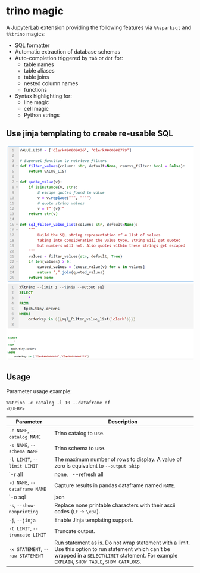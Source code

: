 # trino magic

A JupyterLab extension providing the following features via `%%sparksql` and `%%trino` magics:

- SQL formatter
- Automatic extraction of database schemas
- Auto-completion triggered by `tab` or `dot` for:
    - table names
    - table aliases
    - table joins
    - nested column names
    - functions
- Syntax highlighting for:
    - line magic
    - cell magic
    - Python strings

## Use jinja templating to create re-usable SQL
![](img/jinja.png)


## Usage
Parameter usage example:
```
%%trino -c catalog -l 10 --dataframe df
<QUERY>
```

|Parameter|Description|
|---|---|
|`-c NAME`, `--catalog NAME`|Trino catalog to use.|
|`-s NAME`, `--schema NAME`|Trino schema to use.|
|`-l LIMIT`, `--limit LIMIT`|The maximum number of rows to display. A value of zero is equivalent to `--output skip`|
|`-r all|none`, `--refresh all|none`|Force the regeneration of the schema cache file.|
|`-d NAME`, `--dataframe NAME`|Capture results in pandas dataframe named `NAME`.|
|`-o sql|json|html|aggrid|grid|text|schema|skip|none`, `--output sql|json|html|aggrid|grid|text|schema|skip|none`|Output format. Defaults to html. The `sql` option prints the SQL statement that will be executed (useful to test jinja templated statements).|
|`-s`, `--show-nonprinting`|Replace none printable characters with their ascii codes (`LF` -> `\x0a`).|
|`-j`, `--jinja`|Enable Jinja templating support.|
|`-t LIMIT`, `--truncate LIMIT`|Truncate output.|
|`-x STATEMENT`, `--raw STATEMENT`|Run statement as is. Do not wrap statement with a limit. Use this option to run statement which can't be wrapped in a `SELECT`/`LIMIT` statement. For example `EXPLAIN`, `SHOW TABLE`, `SHOW CATALOGS`.|
